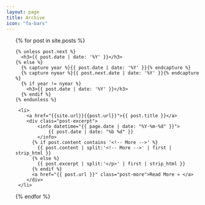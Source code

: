 ```yaml
---
layout: page
title: Archive
icon: "fa-bars"
---
```

<ul>
  {% for post in site.posts %}

    {% unless post.next %}
      <h3>{{ post.date | date: '%Y' }}</h3>
    {% else %}
      {% capture year %}{{ post.date | date: '%Y' }}{% endcapture %}
      {% capture nyear %}{{ post.next.date | date: '%Y' }}{% endcapture %}
      {% if year != nyear %}
        <h3>{{ post.date | date: '%Y' }}</h3>
      {% endif %}
    {% endunless %}

     <li>
     	<a href="{{site.url}}{{post.url}}">{{ post.title }}</a>
     	<div class="post-excerpt">
     		<info datetime="{{ page.date | date: "%Y-%m-%d" }}">
          		{{ post.date | date: "%b %d" }}
        	</info>
          {% if post.content contains '<!-- More -->' %}
            {{ post.content | split:'<!-- More -->' | first | strip_html }}
          {% else %}
            {{ post.excerpt | split:'</p>' | first | strip_html }}
          {% endif %}
          <a href="{{ post.url }}" class="post-more">Read More » </a>
     	</div>
     </li>
  {% endfor %}
</ul>